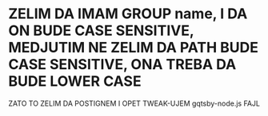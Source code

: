 # ZELIM DA IMAM GROUP name, I DA ON BUDE CASE SENSITIVE, MEDJUTIM NE ZELIM DA PATH BUDE CASE SENSITIVE, ONA TREBA DA BUDE LOWER CASE

ZATO TO ZELIM DA POSTIGNEM I OPET TWEAK-UJEM gqtsby-node.js FAJL
